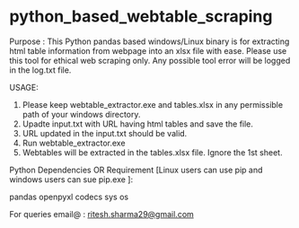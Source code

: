 # python_based_webtable_scraping

Purpose : 
This Python pandas based windows/Linux binary is for extracting html table information from webpage into an xlsx file with ease. 
Please use this tool for ethical web scraping only. 
Any possible tool error will be logged in the log.txt file.

USAGE:
1) Please keep webtable_extractor.exe and tables.xlsx in any permissible path of your windows directory.
2) Upadte input.txt with URL having html tables and save the file. 
3) URL updated in the input.txt should be valid.
4) Run webtable_extractor.exe
5) Webtables will be extracted in the tables.xlsx file. Ignore the 1st sheet.

Python Dependencies OR Requirement [Linux users can use pip and windows users can sue pip.exe ]:

pandas
openpyxl
codecs
sys
os

For queries email@ : ritesh.sharma29@gmail.com
